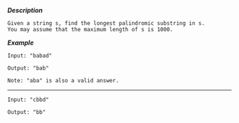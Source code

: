 
***Description***

    Given a string s, find the longest palindromic substring in s.
    You may assume that the maximum length of s is 1000.

***Example***

    Input: "babad"

    Output: "bab"

    Note: "aba" is also a valid answer.
***

    Input: "cbbd"

    Output: "bb"
